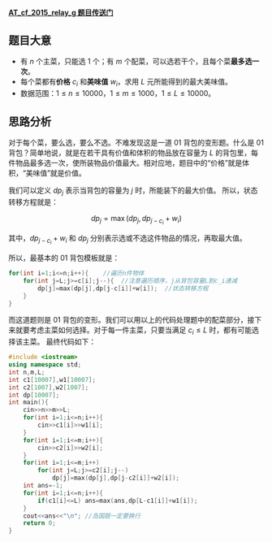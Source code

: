 
#### [AT_cf_2015_relay_g 题目传送门](https://www.luogu.com.cn/problem/AT_cf_2015_relay_g)

## 题目大意
- 有 $n$ 个主菜，只能选 $1$ 个；有 $m$ 个配菜，可以选若干个，且每个菜**最多选一次**。
- 每个菜都有**价格** $c_i$ 和**美味值** $w_i$，求用 $L$ 元所能得到的最大美味值。
- 数据范围：$1\leq n\leq 10000$，$1\leq m\leq 1000$，$1\leq L\leq 10000$。

## 思路分析

对于每个菜，要么选，要么不选。不难发现这是一道 01 背包的变形题。什么是 01 背包？简单地说，就是在若干具有价值和体积的物品放在容量为 $L$ 的背包里，每件物品最多选一次，使所装物品价值最大。相对应地，题目中的“价格”就是体积，“美味值”就是价值。

我们可以定义 $dp_j$ 表示当背包的容量为 $j$ 时，所能装下的最大价值。
所以，状态转移方程就是：

$$dp_j=\max(dp_j,dp_{j-c_i}+w_i)$$

其中，$dp_{j-c_i}+w_i$ 和 $dp_j$ 分别表示选或不选这件物品的情况，再取最大值。

所以，最基本的 01 背包模板就是：

```cpp
for(int i=1;i<=n;i++){    //遍历n件物体
	for(int j=L;j>=c[i];j--){  //注意遍历顺序，j从背包容量L到c_i递减
		dp[j]=max(dp[j],dp[j-c[i]]+w[i]);  //状态转移方程
	}
}
```

而这道题则是 01 背包的变形。我们可以用以上的代码处理题中的配菜部分，接下来就要考虑主菜如何选择。对于每一件主菜，只要当满足 $c_i\leq L$ 时，都有可能选择该主菜。
最终代码如下：

```cpp
#include <iostream>
using namespace std;
int n,m,L;
int c1[10007],w1[10007];
int c2[1007],w2[1007];
int dp[10007];
int main(){
	cin>>n>>m>>L;
	for(int i=1;i<=n;i++){
		cin>>c1[i]>>w1[i];
	}
	for(int i=1;i<=m;i++){
		cin>>c2[i]>>w2[i];
	}	
	for(int i=1;i<=m;i++)
		for(int j=L;j>=c2[i];j--)
		    dp[j]=max(dp[j],dp[j-c2[i]]+w2[i]);
	int ans=-1;
	for(int i=1;i<=n;i++){
		if(c1[i]<=L) ans=max(ans,dp[L-c1[i]]+w1[i]);
	}
	cout<<ans<<"\n"; //岛国题一定要换行
    return 0;
}
```

